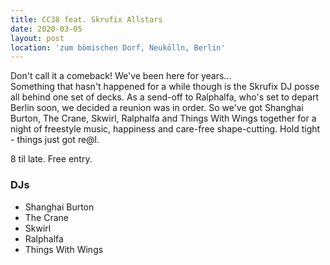 ```yaml
---
title: CC38 feat. Skrufix Allstars
date: 2020-03-05
layout: post
location: 'zum bömischen Dorf, Neukölln, Berlin' 
---
```


Don't call it a comeback! We've been here for years...  
Something that hasn't happened for a while though is the Skrufix DJ posse all behind one set of decks. As a send-off to Ralphalfa, who's set to depart Berlin soon, we decided a reunion was in order. So we've got Shanghai Burton, The Crane, Skwirl, Ralphalfa and Things With Wings together for a night of freestyle music, happiness and care-free shape-cutting. Hold tight - things just got re@l.

8 til late. Free entry.


### DJs
- Shanghai Burton
- The Crane
- Skwirl
- Ralphalfa
- Things With Wings
